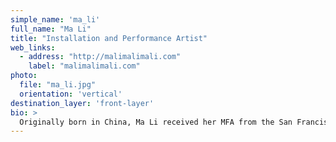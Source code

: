 ```yaml
---
simple_name: 'ma_li'
full_name: "Ma Li"
title: "Installation and Performance Artist"
web_links:
  - address: "http://malimalimali.com"
    label: "malimalimali.com"
photo:
  file: "ma_li.jpg"
  orientation: 'vertical'
destination_layer: 'front-layer'
bio: >
  Originally born in China, Ma Li received her MFA from the San Francisco Art Institute. She formulates dreamlike worlds using recycled materials both physical and digital. Combining her background in choreography and her upbringing in China, Ma Li orchestrates participatory performance through the methodologies of military training and childhood play. Ma Li is the recipient of a Pollack-Krasner Foundation Grant, the Murphy and Cadogan Contemporary Art Award, and has performed and exhibited internationally at art museums, galleries and venues. Her latest project was presented at the Asian Art Museum in San Francisco in Feb 2017, where she led 300 visitors to play a gigantic dance video game of watermelon-style TechnoTaichi.
---
```

